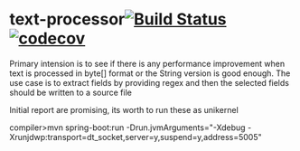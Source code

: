 # text-processor[![Build Status](https://travis-ci.org/arunsoman/text-processor.svg?branch=master)](https://travis-ci.org/arunsoman/text-processor) [![codecov](https://codecov.io/gh/arunsoman/text-processor/branch/master/graph/badge.svg)](https://codecov.io/gh/arunsoman/text-processor)

Primary intension is to see if there is any performance improvement when text is processed in byte[] format or the String version is good enough. The use case is to extract fields by providing regex and then the selected fields should be written to a source file

Initial report are promising, its worth to run these as unikernel

compiler>mvn spring-boot:run -Drun.jvmArguments="-Xdebug -Xrunjdwp:transport=dt_socket,server=y,suspend=y,address=5005"
